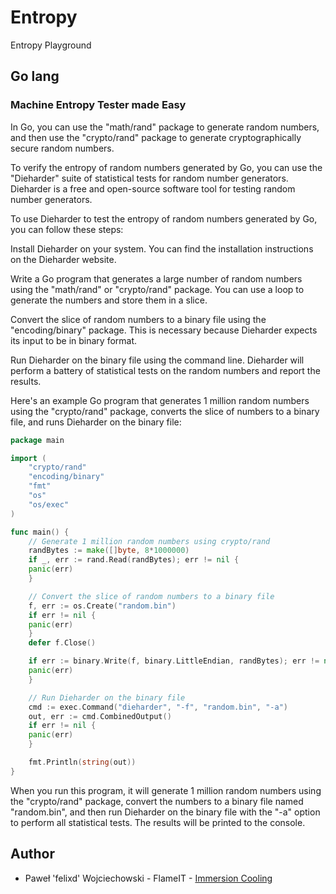 # Entropy

Entropy Playground

## Go lang

### Machine Entropy Tester made Easy

In Go, you can use the "math/rand" package to generate random numbers, and then use the "crypto/rand" package to generate cryptographically secure random numbers.

To verify the entropy of random numbers generated by Go, you can use the "Dieharder" suite of statistical tests for random number generators. Dieharder is a free and open-source software tool for testing random number generators.

To use Dieharder to test the entropy of random numbers generated by Go, you can follow these steps:

Install Dieharder on your system. You can find the installation instructions on the Dieharder website.

Write a Go program that generates a large number of random numbers using the "math/rand" or "crypto/rand" package. You can use a loop to generate the numbers and store them in a slice.

Convert the slice of random numbers to a binary file using the "encoding/binary" package. This is necessary because Dieharder expects its input to be in binary format.

Run Dieharder on the binary file using the command line. Dieharder will perform a battery of statistical tests on the random numbers and report the results.

Here's an example Go program that generates 1 million random numbers using the "crypto/rand" package, converts the slice of numbers to a binary file, and runs Dieharder on the binary file:

```go
package main

import (
    "crypto/rand"
    "encoding/binary"
    "fmt"
    "os"
    "os/exec"
)

func main() {
    // Generate 1 million random numbers using crypto/rand
    randBytes := make([]byte, 8*1000000)
    if _, err := rand.Read(randBytes); err != nil {
	panic(err)
    }

    // Convert the slice of random numbers to a binary file
    f, err := os.Create("random.bin")
    if err != nil {
	panic(err)
    }
    defer f.Close()

    if err := binary.Write(f, binary.LittleEndian, randBytes); err != nil {
	panic(err)
    }

    // Run Dieharder on the binary file
    cmd := exec.Command("dieharder", "-f", "random.bin", "-a")
    out, err := cmd.CombinedOutput()
    if err != nil {
	panic(err)
    }

    fmt.Println(string(out))
}
```

When you run this program, it will generate 1 million random numbers using the "crypto/rand" package, convert the numbers to a binary file named "random.bin", and then run Dieharder on the binary file with the "-a" option to perform all statistical tests. The results will be printed to the console.

## Author

 * Paweł 'felixd' Wojciechowski - FlameIT - [Immersion Cooling](https://flameit.io)
